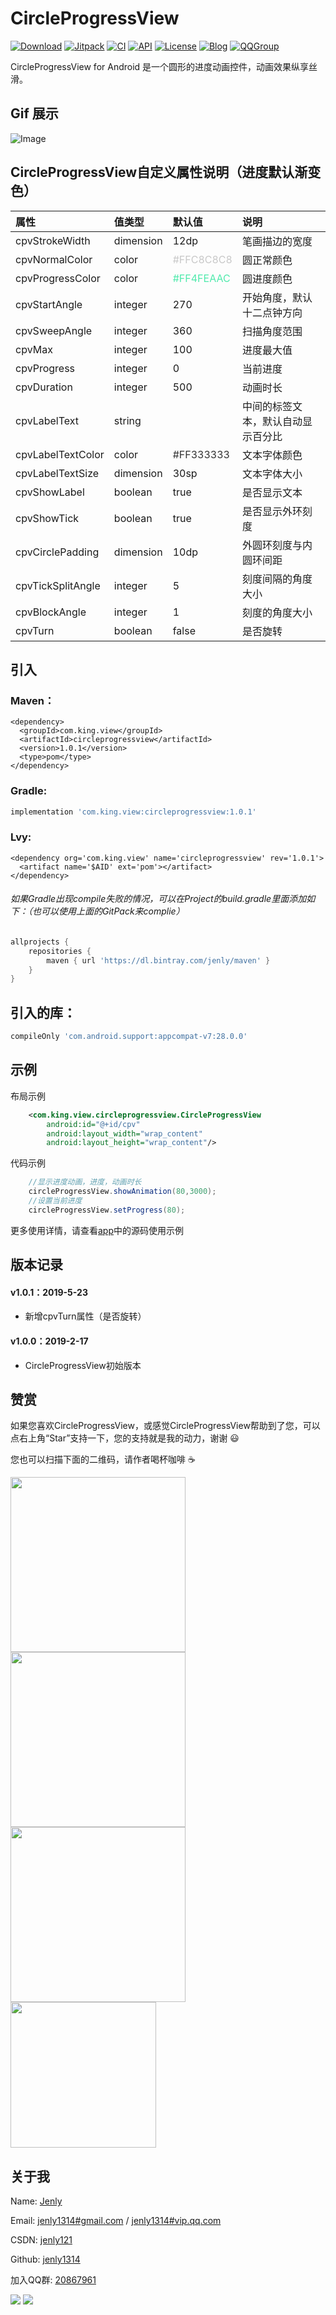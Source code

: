 # CircleProgressView

[![Download](https://img.shields.io/badge/download-App-blue.svg)](https://raw.githubusercontent.com/jenly1314/CircleProgressView/master/app/release/app-release.apk)
[![Jitpack](https://jitpack.io/v/jenly1314/CircleProgressView.svg)](https://jitpack.io/#jenly1314/CircleProgressView)
[![CI](https://travis-ci.org/jenly1314/CircleProgressView.svg?branch=master)](https://travis-ci.org/jenly1314/CircleProgressView)
[![API](https://img.shields.io/badge/API-16%2B-blue.svg?style=flat)](https://android-arsenal.com/api?level=16)
[![License](https://img.shields.io/badge/license-MIT-blue.svg)](https://opensource.org/licenses/mit-license.php)
[![Blog](https://img.shields.io/badge/blog-Jenly-9933CC.svg)](http://blog.csdn.net/jenly121)
[![QQGroup](https://img.shields.io/badge/QQGroup-20867961-blue.svg)](http://shang.qq.com/wpa/qunwpa?idkey=8fcc6a2f88552ea44b1411582c94fd124f7bb3ec227e2a400dbbfaad3dc2f5ad)

CircleProgressView for Android 是一个圆形的进度动画控件，动画效果纵享丝滑。

## Gif 展示
![Image](GIF.gif)


## CircleProgressView自定义属性说明（进度默认渐变色）
| 属性 | 值类型 | 默认值 | 说明 |
| :------| :------ | :------ | :------ |
| cpvStrokeWidth | dimension |12dp| 笔画描边的宽度 |
| cpvNormalColor | color |<font color=#C8C8C8>#FFC8C8C8</font>| 圆正常颜色 |
| cpvProgressColor | color |<font color=#4FEAAC>#FF4FEAAC</font>| 圆进度颜色 |
| cpvStartAngle | integer | 270 | 开始角度，默认十二点钟方向 |
| cpvSweepAngle | integer | 360 | 扫描角度范围 |
| cpvMax | integer | 100 | 进度最大值 |
| cpvProgress | integer | 0 | 当前进度 |
| cpvDuration | integer | 500 | 动画时长 |
| cpvLabelText | string |  | 中间的标签文本，默认自动显示百分比 |
| cpvLabelTextColor | color |<font color=#333333>#FF333333</font>| 文本字体颜色 |
| cpvLabelTextSize | dimension |30sp| 文本字体大小 |
| cpvShowLabel | boolean | true | 是否显示文本 |
| cpvShowTick | boolean | true | 是否显示外环刻度 |
| cpvCirclePadding | dimension | 10dp | 外圆环刻度与内圆环间距 |
| cpvTickSplitAngle | integer | 5 | 刻度间隔的角度大小 |
| cpvBlockAngle | integer | 1 | 刻度的角度大小 |
| cpvTurn | boolean | false | 是否旋转 |


## 引入

### Maven：
```maven
<dependency>
  <groupId>com.king.view</groupId>
  <artifactId>circleprogressview</artifactId>
  <version>1.0.1</version>
  <type>pom</type>
</dependency>
```
### Gradle:
```gradle
implementation 'com.king.view:circleprogressview:1.0.1'
```

### Lvy:
```lvy
<dependency org='com.king.view' name='circleprogressview' rev='1.0.1'>
  <artifact name='$AID' ext='pom'></artifact>
</dependency>
```

###### 如果Gradle出现compile失败的情况，可以在Project的build.gradle里面添加如下：（也可以使用上面的GitPack来complie）
```gradle
allprojects {
    repositories {
        maven { url 'https://dl.bintray.com/jenly/maven' }
    }
}
```

## 引入的库：
```gradle
compileOnly 'com.android.support:appcompat-v7:28.0.0'
```

## 示例

布局示例
```Xml
    <com.king.view.circleprogressview.CircleProgressView
        android:id="@+id/cpv"
        android:layout_width="wrap_content"
        android:layout_height="wrap_content"/>
```

代码示例
```Java
    //显示进度动画，进度，动画时长
    circleProgressView.showAnimation(80,3000);
    //设置当前进度
    circleProgressView.setProgress(80);

```

更多使用详情，请查看[app](app)中的源码使用示例

## 版本记录

#### v1.0.1：2019-5-23
*  新增cpvTurn属性（是否旋转）

#### v1.0.0：2019-2-17
*  CircleProgressView初始版本

## 赞赏
如果您喜欢CircleProgressView，或感觉CircleProgressView帮助到了您，可以点右上角“Star”支持一下，您的支持就是我的动力，谢谢 :smiley:<p>
您也可以扫描下面的二维码，请作者喝杯咖啡 :coffee:
    <div>
        <img src="https://jenly1314.github.io/image/pay/wxpay.png" width="280" heght="350">
        <img src="https://jenly1314.github.io/image/pay/alipay.png" width="280" heght="350">
        <img src="https://jenly1314.github.io/image/pay/qqpay.png" width="280" heght="350">
        <img src="https://jenly1314.github.io/image/alipay_red_envelopes.jpg" width="233" heght="350">
    </div>

## 关于我
   Name: <a title="关于作者" href="https://about.me/jenly1314" target="_blank">Jenly</a>

   Email: <a title="欢迎邮件与我交流" href="mailto:jenly1314@gmail.com" target="_blank">jenly1314#gmail.com</a> / <a title="给我发邮件" href="mailto:jenly1314@vip.qq.com" target="_blank">jenly1314#vip.qq.com</a>

   CSDN: <a title="CSDN博客" href="http://blog.csdn.net/jenly121" target="_blank">jenly121</a>

   Github: <a title="Github开源项目" href="https://github.com/jenly1314" target="_blank">jenly1314</a>

   加入QQ群: <a title="点击加入QQ群" href="http://shang.qq.com/wpa/qunwpa?idkey=8fcc6a2f88552ea44b1411582c94fd124f7bb3ec227e2a400dbbfaad3dc2f5ad" target="_blank">20867961</a>
   <div>
       <img src="https://jenly1314.github.io/image/jenly666.png">
       <img src="https://jenly1314.github.io/image/qqgourp.png">
   </div>

